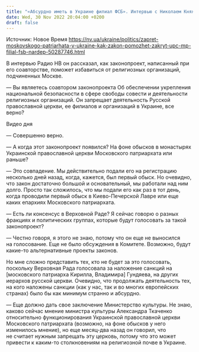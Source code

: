 ```yaml
---
title: "«Абсурдно иметь в Украине филиал ФСБ». Интервью с Николаем Княжицким — о запрете идеологического подразделения армии РФ — российской церкви"
date: Wed, 30 Nov 2022 20:04:00 +0200
draft: false
---
```

Источник: Новое Время https://nv.ua/ukraine/politics/zapret-moskovskogo-patriarhata-v-ukraine-kak-zakon-pomozhet-zakryt-upc-mp-filial-fsb-nardep-50287746.html


В интервью Радио НВ он рассказал, как законопроект, написанный при его соавторстве, поможет избавиться от религиозных организаций, подчиненных Москве.

— Вы являетесь соавтором законопроекта Об обеспечении укрепления национальной безопасности в сфере свободы совести и деятельности религиозных организаций. Он запрещает деятельность Русской православной церкви, ее филиалов и организаций в Украине, все верно?

 Видео дня   

— Совершенно верно.

— А когда этот законопроект появился? На фоне обысков в монастырях Украинской православной церкви Московского патриархата или раньше?

— Это совпадение. Мы действительно подали его на регистрацию несколько дней назад, когда, кажется, был первый обыск. Но очевидно, что закон достаточно большой и основательный, мы работали над ним долго. Просто так сложилось, что мы подали его как раз в тот день, когда проводили первый обыск в Киево-Печерской Лавре или еще каких епархиях Московского патриархата.

— Есть ли консенсус в Верховной Раде? Я сейчас говорю о разных фракциях и политических группах, которые будут голосовать за такой законопроект?

— Честно говоря, я этого не знаю, потому что он еще не выносился на голосование. Еще не было обсуждения в Комитете. Возможно, будут какие-то альтернативные проекты законов.

Но мне сложно представить тех, кто не будет за это голосовать, поскольку Верховная Рада голосовала за наложение санкций на [московского патриарха Кирилла, Владимира] Гундяева, на других иерархов русской церкви. Очевидно, что продолжать деятельность тех, на кого наложены санкции (как у нас, так и во многих европейских странах) было бы как минимум странно и абсурдно.

— Еще должно дать свое заключение Министерство культуры. Не знаю, каково сейчас мнение министра культуры Александра Ткаченко относительно функционирования Украинской православной церкви Московского патриархата (возможно, на фоне обысков у него изменилось мнение), но еще месяц-два назад он говорил, что не считает нужным запрещать эту церковь, потому что это может привести к каким-то столкновениям на религиозной почве в Украине.
